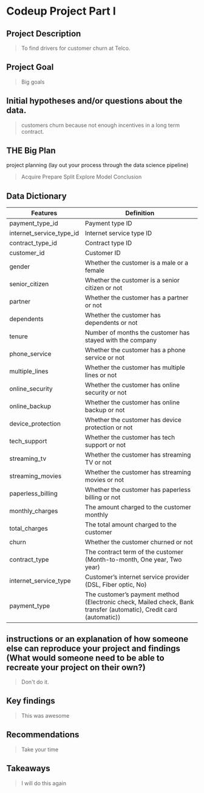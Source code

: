 # Codeup Project Part I


## Project Description
> To find drivers for customer churn at Telco.

## Project Goal
> Big goals


## Initial hypotheses and/or questions about the data.
> customers churn because not enough incentives in a long term contract.

## THE Big Plan
project planning (lay out your process through the data science pipeline)

> Acquire
> Prepare
> Split
> Explore
> Model
> Conclusion

## Data Dictionary

| Features | Definition |
| --- | --- |
| payment_type_id | Payment type ID |
| internet_service_type_id | Internet service type ID |
| contract_type_id | Contract type ID |
| customer_id | Customer ID |
| gender | Whether the customer is a male or a female |
| senior_citizen | Whether the customer is a senior citizen or not |
| partner | Whether the customer has a partner or not |
| dependents | Whether the customer has dependents or not |
| tenure | Number of months the customer has stayed with the company |
| phone_service | Whether the customer has a phone service or not |
| multiple_lines | Whether the customer has multiple lines or not |
| online_security | Whether the customer has online security or not |
| online_backup | Whether the customer has online backup or not |
| device_protection | Whether the customer has device protection or not |
| tech_support | Whether the customer has tech support or not |
| streaming_tv | Whether the customer has streaming TV or not |
| streaming_movies | Whether the customer has streaming movies or not |
| paperless_billing | Whether the customer has paperless billing or not |
| monthly_charges | The amount charged to the customer monthly |
| total_charges | The total amount charged to the customer |
| churn | Whether the customer churned or not |
| contract_type | The contract term of the customer (Month-to-month, One year, Two year) |
| internet_service_type | Customer’s internet service provider (DSL, Fiber optic, No) |
| payment_type | The customer’s payment method (Electronic check, Mailed check, Bank transfer (automatic), Credit card (automatic)) |


## instructions or an explanation of how someone else can reproduce your project and findings (What would someone need to be able to recreate your project on their own?)
> Don't do it.
> 

## Key findings
> This was awesome

## Recommendations
> Take your time

## Takeaways
> I will do this again